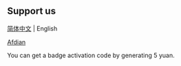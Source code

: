 ## Support us

[简体中文](./support.md) | English

[Afdian](https://afdian.net/@extend-luogu)

You can get a badge activation code by generating 5 yuan.
